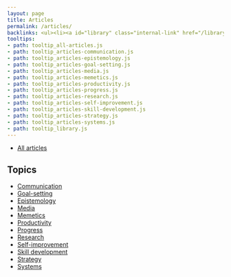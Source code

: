 ```yaml
---
layout: page
title: Articles
permalink: /articles/
backlinks: <ul><li><a id="library" class="internal-link" href="/library/">Library</a></li></ul>
tooltips: 
- path: tooltip_all-articles.js
- path: tooltip_articles-communication.js
- path: tooltip_articles-epistemology.js
- path: tooltip_articles-goal-setting.js
- path: tooltip_articles-media.js
- path: tooltip_articles-memetics.js
- path: tooltip_articles-productivity.js
- path: tooltip_articles-progress.js
- path: tooltip_articles-research.js
- path: tooltip_articles-self-improvement.js
- path: tooltip_articles-skill-development.js
- path: tooltip_articles-strategy.js
- path: tooltip_articles-systems.js
- path: tooltip_library.js
---
```


* <a id="all-articles" class="internal-link" href="/all-articles/">All articles</a>

## Topics

* <a id="articles-communication" class="internal-link" href="/articles-communication/">Communication</a>
* <a id="articles-goal-setting" class="internal-link" href="/articles-goal-setting/">Goal-setting</a>
* <a id="articles-epistemology" class="internal-link" href="/articles-epistemology/">Epistemology</a>
* <a id="articles-media" class="internal-link" href="/articles-media/">Media</a>
* <a id="articles-memetics" class="internal-link" href="/articles-memetics/">Memetics</a>
* <a id="articles-productivity" class="internal-link" href="/articles-productivity/">Productivity</a>
* <a id="articles-progress" class="internal-link" href="/articles-progress/">Progress</a>
* <a id="articles-research" class="internal-link" href="/articles-research/">Research</a>
* <a id="articles-self-improvement" class="internal-link" href="/articles-self-improvement/">Self-improvement</a>
* <a id="articles-skill-development" class="internal-link" href="/articles-skill-development/">Skill development</a>
* <a id="articles-strategy" class="internal-link" href="/articles-strategy/">Strategy</a>
* <a id="articles-systems" class="internal-link" href="/articles-systems/">Systems</a>